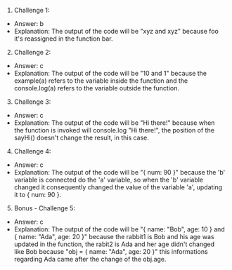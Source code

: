 1. Challenge 1:
  - Answer: b
  - Explanation: The output of the code will be "xyz and xyz" because foo it's reassigned in the function bar.


2. Challenge 2:
  - Answer: c
  - Explanation: The output of the code will be "10 and 1" because the example(a) refers to the variable inside the function and the console.log(a) refers to the variable outside the function.


3. Challenge 3:
  - Answer: c
  - Explanation: The output of the code will be "Hi there!" because when the function is invoked will console.log "Hi there!", the position of the sayHi() doesn't change the result, in this case.


4. Challenge 4:
  - Answer: c
  - Explanation: The output of the code will be "{ num: 90 }" because the 'b' variable is connected do the 'a' variable, so when the 'b' variable changed it consequently changed the value of the variable 'a', updating it to { num: 90 }.



5. Bonus - Challenge 5:
  - Answer: c 
  - Explanation: The output of the code will be "{ name: "Bob", age: 10 } and { name: "Ada", age: 20 }" because the rabbit1 is Bob and his age was updated in the function, the rabit2 is Ada and her age didn't changed like Bob because "obj = { name: "Ada", age: 20 }" this informations regarding Ada came after the change of the obj.age.